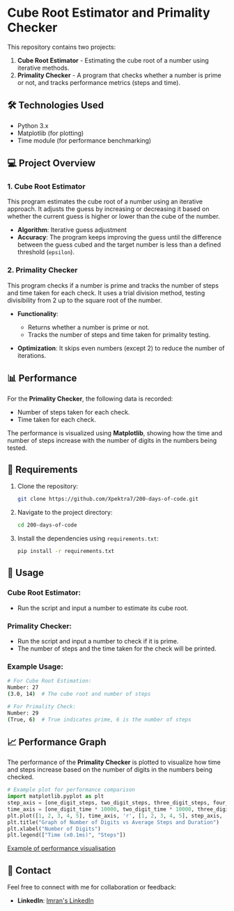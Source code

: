 # Cube Root Estimator and Primality Checker

This repository contains two projects:  
1. **Cube Root Estimator** - Estimating the cube root of a number using iterative methods.  
2. **Primality Checker** - A program that checks whether a number is prime or not, and tracks performance metrics (steps and time).

## 🛠 Technologies Used

- Python 3.x
- Matplotlib (for plotting)
- Time module (for performance benchmarking)

## 💻 Project Overview

### 1. Cube Root Estimator

This program estimates the cube root of a number using an iterative approach. It adjusts the guess by increasing or decreasing it based on whether the current guess is higher or lower than the cube of the number.

- **Algorithm**: Iterative guess adjustment
- **Accuracy**: The program keeps improving the guess until the difference between the guess cubed and the target number is less than a defined threshold (`epsilon`).

### 2. Primality Checker

This program checks if a number is prime and tracks the number of steps and time taken for each check. It uses a trial division method, testing divisibility from 2 up to the square root of the number.

- **Functionality**: 
  - Returns whether a number is prime or not.
  - Tracks the number of steps and time taken for primality testing.
  
- **Optimization**: It skips even numbers (except 2) to reduce the number of iterations.

## 📊 Performance

For the **Primality Checker**, the following data is recorded:
- Number of steps taken for each check.
- Time taken for each check.

The performance is visualized using **Matplotlib**, showing how the time and number of steps increase with the number of digits in the numbers being tested.

## 🔧 Requirements

1. Clone the repository:
   ```bash
   git clone https://github.com/Xpektra7/200-days-of-code.git
   ```

2. Navigate to the project directory:
   ```bash
   cd 200-days-of-code
   ```

3. Install the dependencies using `requirements.txt`:
   ```bash
   pip install -r requirements.txt
   ```

## 📜 Usage

### Cube Root Estimator:
- Run the script and input a number to estimate its cube root.
  
### Primality Checker:
- Run the script and input a number to check if it is prime.
- The number of steps and the time taken for the check will be printed.

### Example Usage:
```bash
# For Cube Root Estimation:
Number: 27
(3.0, 14)  # The cube root and number of steps

# For Primality Check:
Number: 29
(True, 6)  # True indicates prime, 6 is the number of steps
```

## 📈 Performance Graph

The performance of the **Primality Checker** is plotted to visualize how time and steps increase based on the number of digits in the numbers being checked.

```python
# Example plot for performance comparison
import matplotlib.pyplot as plt
step_axis = [one_digit_steps, two_digit_steps, three_digit_steps, four_digit_steps, five_digit_steps]
time_axis = [one_digit_time * 10000, two_digit_time * 10000, three_digit_time * 10000, four_digit_time * 10000, five_digit_time * 10000]
plt.plot([1, 2, 3, 4, 5], time_axis, 'r', [1, 2, 3, 4, 5], step_axis, 'blue')
plt.title("Graph of Number of Digits vs Average Steps and Duration")
plt.xlabel("Number of Digits")
plt.legend(["Time (x0.1ms)", "Steps"])
```
[Example of performance visualisation](https://github.com/Xpektra7/200-days-of-code/blob/38f63647c6ba46e9a67275cdf8c073361045b11c/200%20days%20of%20code/Day%205%20and%206/primality_graph.png/)

## 📱 Contact

Feel free to connect with me for collaboration or feedback:
- **LinkedIn**: [Imran's LinkedIn](https://www.linkedin.com/in/ogungbayi-imran-9a4ba9291)
